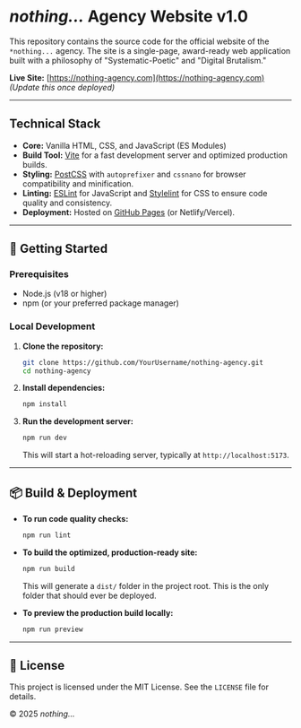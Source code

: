 # *nothing...* Agency Website v1.0

This repository contains the source code for the official website of the `*nothing...` agency. The site is a single-page, award-ready web application built with a philosophy of "Systematic-Poetic" and "Digital Brutalism."

**Live Site:** [https://nothing-agency.com](https://nothing-agency.com) *(Update this once deployed)*

---

## Technical Stack

*   **Core:** Vanilla HTML, CSS, and JavaScript (ES Modules)
*   **Build Tool:** [Vite](https://vitejs.dev/) for a fast development server and optimized production builds.
*   **Styling:** [PostCSS](https://postcss.org/) with `autoprefixer` and `cssnano` for browser compatibility and minification.
*   **Linting:** [ESLint](https://eslint.org/) for JavaScript and [Stylelint](https://stylelint.io/) for CSS to ensure code quality and consistency.
*   **Deployment:** Hosted on [GitHub Pages](https://pages.github.com/) (or Netlify/Vercel).

---

## 🚀 Getting Started

### Prerequisites

*   Node.js (v18 or higher)
*   npm (or your preferred package manager)

### Local Development

1.  **Clone the repository:**
    ```bash
    git clone https://github.com/YourUsername/nothing-agency.git
    cd nothing-agency
    ```

2.  **Install dependencies:**
    ```bash
    npm install
    ```

3.  **Run the development server:**
    ```bash
    npm run dev
    ```
    This will start a hot-reloading server, typically at `http://localhost:5173`.

---

## 📦 Build & Deployment

*   **To run code quality checks:**
    ```bash
    npm run lint
    ```

*   **To build the optimized, production-ready site:**
    ```bash
    npm run build
    ```
    This will generate a `dist/` folder in the project root. This is the only folder that should ever be deployed.

*   **To preview the production build locally:**
    ```bash
    npm run preview
    ```

---

## 📄 License

This project is licensed under the MIT License. See the `LICENSE` file for details.

© 2025 *nothing...*